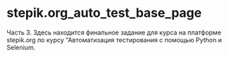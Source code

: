 # stepik.org_auto_test_base_page
Часть 3. Здесь находится финальное задание для курса на платформе stepik.org по курсу "Автоматизация тестирования с помощью Python и Selenium.
